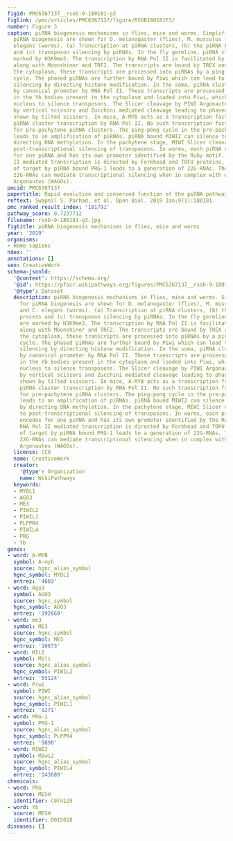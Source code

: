 ```yaml
---
figid: PMC6367137__rsob-9-180181-g3
figlink: /pmc/articles/PMC6367137/figure/RSOB180181F3/
number: Figure 3
caption: piRNA biogenesis mechanisms in flies, mice and worms. Simplified models for
  piRNA biogenesis are shown for D. melanogaster (flies), M. musculus (mice) and C.
  elegans (worms). (a) Transcription at piRNA clusters, (b) the piRNA biogenesis process
  and (c) transposon silencing by piRNAs. In the fly germline, piRNA clusters are
  marked by H3K9me3. The transcription by RNA Pol II is facilitated by RDC complex
  along with Moonshiner and TRF2. The transcripts are bound by TREX and UAP56. In
  the cytoplasm, these transcripts are processed into piRNAs by a ping-pong amplification
  cycle. The phased piRNAs are further bound by Piwi which can lead to transcriptional
  silencing by directing histone modification. In the soma, piRNA clusters are transcribed
  by canonical promoter by RNA Pol II. These transcripts are processed into piRNAs
  in the Yb bodies present in the cytoplasm and loaded into Piwi, which enters the
  nucleus to silence transposons. The Slicer cleavage by PIWI Argonautes is shown
  by vertical scissors and Zucchini mediated cleavage leading to phased piRNAs is
  shown by tilted scissors. In mice, A-MYB acts as a transcription factor for pachytene
  piRNA cluster transcription by RNA Pol II. No such transcription factor is known
  for pre-pachytene piRNA clusters. The ping-pong cycle in the pre-pachytene stage
  leads to an amplification of piRNAs. piRNA bound MIWI2 can silence transposons by
  directing DNA methylation. In the pachytene stage, MIWI Slicer cleavage leads to
  post-transcriptional silencing of transposons. In worms, each piRNA cluster encodes
  for one piRNA and has its own promoter identified by the Ruby motif. The RNA Pol
  II mediated transcription is directed by Forkhead and TOFU proteins. Recognition
  of target by piRNA bound PRG-1 leads to a generation of 22G-RNAs. These secondary
  22G-RNAs can mediate transcriptional silencing when in complex with worm specific
  Argonautes (WAGOs).
pmcid: PMC6367137
papertitle: Rapid evolution and conserved function of the piRNA pathway.
reftext: Swapnil S. Parhad, et al. Open Biol. 2019 Jan;9(1):180181.
pmc_ranked_result_index: '181791'
pathway_score: 0.7237712
filename: rsob-9-180181-g3.jpg
figtitle: piRNA biogenesis mechanisms in flies, mice and worms
year: '2019'
organisms:
- Homo sapiens
ndex: ''
annotations: []
seo: CreativeWork
schema-jsonld:
  '@context': https://schema.org/
  '@id': https://pfocr.wikipathways.org/figures/PMC6367137__rsob-9-180181-g3.html
  '@type': Dataset
  description: piRNA biogenesis mechanisms in flies, mice and worms. Simplified models
    for piRNA biogenesis are shown for D. melanogaster (flies), M. musculus (mice)
    and C. elegans (worms). (a) Transcription at piRNA clusters, (b) the piRNA biogenesis
    process and (c) transposon silencing by piRNAs. In the fly germline, piRNA clusters
    are marked by H3K9me3. The transcription by RNA Pol II is facilitated by RDC complex
    along with Moonshiner and TRF2. The transcripts are bound by TREX and UAP56. In
    the cytoplasm, these transcripts are processed into piRNAs by a ping-pong amplification
    cycle. The phased piRNAs are further bound by Piwi which can lead to transcriptional
    silencing by directing histone modification. In the soma, piRNA clusters are transcribed
    by canonical promoter by RNA Pol II. These transcripts are processed into piRNAs
    in the Yb bodies present in the cytoplasm and loaded into Piwi, which enters the
    nucleus to silence transposons. The Slicer cleavage by PIWI Argonautes is shown
    by vertical scissors and Zucchini mediated cleavage leading to phased piRNAs is
    shown by tilted scissors. In mice, A-MYB acts as a transcription factor for pachytene
    piRNA cluster transcription by RNA Pol II. No such transcription factor is known
    for pre-pachytene piRNA clusters. The ping-pong cycle in the pre-pachytene stage
    leads to an amplification of piRNAs. piRNA bound MIWI2 can silence transposons
    by directing DNA methylation. In the pachytene stage, MIWI Slicer cleavage leads
    to post-transcriptional silencing of transposons. In worms, each piRNA cluster
    encodes for one piRNA and has its own promoter identified by the Ruby motif. The
    RNA Pol II mediated transcription is directed by Forkhead and TOFU proteins. Recognition
    of target by piRNA bound PRG-1 leads to a generation of 22G-RNAs. These secondary
    22G-RNAs can mediate transcriptional silencing when in complex with worm specific
    Argonautes (WAGOs).
  license: CC0
  name: CreativeWork
  creator:
    '@type': Organization
    name: WikiPathways
  keywords:
  - MYBL1
  - AGO3
  - ME3
  - PIWIL2
  - PIWIL1
  - PLPPR4
  - PIWIL4
  - PRG
  - Yb
genes:
- word: A-MYB
  symbol: A-myb
  source: hgnc_alias_symbol
  hgnc_symbol: MYBL1
  entrez: '4603'
- word: Ago3
  symbol: AGO3
  source: hgnc_symbol
  hgnc_symbol: AGO3
  entrez: '192669'
- word: me3
  symbol: ME3
  source: hgnc_symbol
  hgnc_symbol: ME3
  entrez: '10873'
- word: MILI
  symbol: Mili
  source: hgnc_alias_symbol
  hgnc_symbol: PIWIL2
  entrez: '55124'
- word: Piwi
  symbol: PIWI
  source: hgnc_alias_symbol
  hgnc_symbol: PIWIL1
  entrez: '9271'
- word: PRG-1
  symbol: PRG-1
  source: hgnc_alias_symbol
  hgnc_symbol: PLPPR4
  entrez: '9890'
- word: MIWI2
  symbol: Miwi2
  source: hgnc_alias_symbol
  hgnc_symbol: PIWIL4
  entrez: '143689'
chemicals:
- word: PRG
  source: MESH
  identifier: C074129
- word: Yb
  source: MESH
  identifier: D015018
diseases: []
---
```

